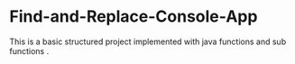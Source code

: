 # Find-and-Replace-Console-App
This is a basic structured project implemented with java functions and sub functions .
